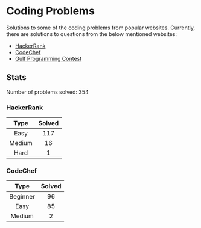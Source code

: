 # Coding Problems

Solutions to some of the coding problems from popular websites. Currently, there are solutions to questions from the below mentioned websites:
* [HackerRank](HackerRank "HackerRank")
* [CodeChef](CodeChef "CodeChef")
* [Gulf Programming Contest](Gulf%20Programming%20Contest "GPC")

## Stats

Number of problems solved: 354

### HackerRank

|Type|Solved|
|:---:|:---:|
|Easy|117|
|Medium|16|
|Hard|1|

### CodeChef

|Type|Solved|
|:---:|:---:|
|Beginner|96|
|Easy|85|
|Medium|2|